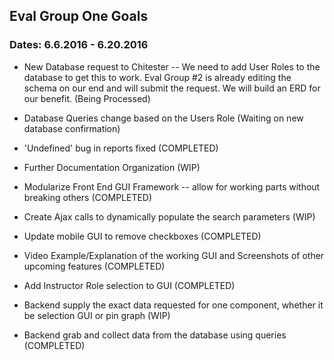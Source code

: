 ## Eval Group One Goals
### Dates: 6.6.2016 - 6.20.2016

- New Database request to Chitester
-- We need to add User Roles to the database to get this to work. Eval Group #2 is already editing the schema on our end and will submit the request. We will build an ERD for our benefit. (Being Processed)

- Database Queries change based on the Users Role (Waiting on new database confirmation)

- 'Undefined' bug in reports fixed (COMPLETED)

- Further Documentation Organization (WIP)

- Modularize Front End GUI Framework -- allow for working parts without breaking others (COMPLETED)

- Create Ajax calls to dynamically populate the search parameters (WIP)

- Update mobile GUI to remove checkboxes (COMPLETED)

- Video Example/Explanation of the working GUI and Screenshots of other upcoming features (COMPLETED)

- Add Instructor Role selection to GUI (COMPLETED)

- Backend supply the exact data requested for one component, whether it be selection GUI or pin graph (WIP)

- Backend grab and collect data from the database using queries (COMPLETED)


